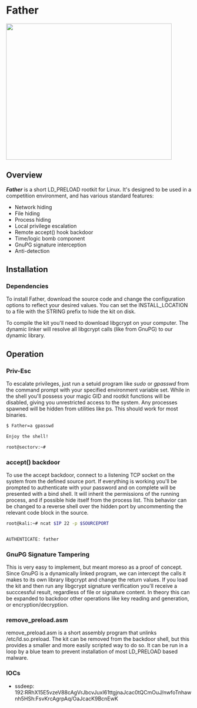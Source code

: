 # Father

<img src="https://images-wixmp-ed30a86b8c4ca887773594c2.wixmp.com/f/1f55d65b-4d63-4900-8368-0b4a22671258/d4vlvsp-f0887625-7a55-42e8-b8a4-b25cd93609e7.png/v1/fill/w_900,h_740,q_75,strp/Father_knd_by_davidalex-d4vlvsp.png?token=eyJ0eXAiOiJKV1QiLCJhbGciOiJIUzI1NiJ9.eyJpc3MiOiJ1cm46YXBwOjdlMGQxODg5ODIyNjQzNzNhNWYwZDQxNWVhMGQyNmUwIiwic3ViIjoidXJuOmFwcDo3ZTBkMTg4OTgyMjY0MzczYTVmMGQ0MTVlYTBkMjZlMCIsImF1ZCI6WyJ1cm46c2VydmljZTppbWFnZS5vcGVyYXRpb25zIl0sIm9iaiI6W1t7InBhdGgiOiIvZi8xZjU1ZDY1Yi00ZDYzLTQ5MDAtODM2OC0wYjRhMjI2NzEyNTgvZDR2bHZzcC1mMDg4NzYyNS03YTU1LTQyZTgtYjhhNC1iMjVjZDkzNjA5ZTcucG5nIiwid2lkdGgiOiI8PTkwMCIsImhlaWdodCI6Ijw9NzQwIn1dXX0.JZNrVpMjFfrYAzl6unubFKGkKE33V1o-nlUHcHFXFgI" height="370" width="450">

## Overview

***Father*** is a short LD_PRELOAD rootkit for Linux. It's designed to be used in a competition environment, and has various standard features:</br>

* Network hiding
* File hiding
* Process hiding
* Local privilege escalation
* Remote accept() hook backdoor
* Time/logic bomb component
* GnuPG signature interception
* Anti-detection

## Installation

### Dependencies
To install Father, download the source code and change the configuration options to reflect your desired values. You can set the INSTALL_LOCATION to a file with the STRING prefix to hide the kit on disk.

To compile the kit you'll need to download libgcrypt on your computer. The dynamic linker will resolve all libgcrypt calls (like from GnuPG) to our dynamic library.


## Operation

### Priv-Esc 

To escalate privileges, just run a setuid program like *sudo* or *gpasswd* from the command prompt with your specified environment variable set. While in the shell you'll possess your magic GID and rootkit functions will be disabled, giving you unrestricted access to the system. Any processes spawned will be hidden from utilities like ps. This should work for most binaries.

```bash
$ Father=a gpasswd

Enjoy the shell!

root@sectorv:~# 
```

### accept() backdoor

To use the accept backdoor, connect to a listening TCP socket on the system from the defined source port. If everything is working you'll be prompted to authenticate with your password and on complete will be presented with a bind shell.  It will inherit the permissions of the running process, and if possible hide itself from the process list. This behavior can be changed to a reverse shell over the hidden port by uncommenting the relevant code block in the source.

```bash
root@kali:~# ncat $IP 22 -p $SOURCEPORT 


AUTHENTICATE: father

```

### GnuPG Signature Tampering

This is very easy to implement, but meant moreso as a proof of concept. Since GnuPG is a dynamically linked program, we can intercept the calls it makes to its own library libgcrypt and change the return values. If you load the kit and then run any libgcrypt signature verification you'll receive a succcessful result, regardless of file or signature content. In theory this can be expanded to backdoor other operations like key reading and generation, or encryption/decryption.


### remove_preload.asm

remove_preload.asm is a short assembly program that unlinks /etc/ld.so.preload. The kit can be removed from the backdoor shell, but this provides a smaller and more easily scripted way to do so. It can be run in a loop by a blue team to prevent installation of most LD_PRELOAD based malware.

### IOCs

* ssdeep: 192:RRhX15E5vzeV88cAgVrJbcvJuxI61ttgjnaJcac0tQCmOuJ/nwfoTnhawnh5HSh:FsvKrcAgrpAq/OaJcacK9BcnEwK
